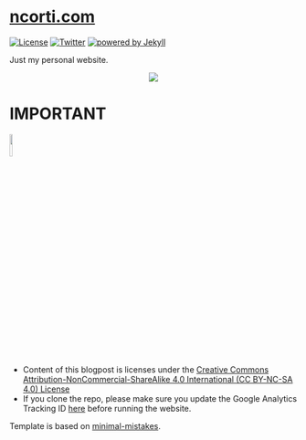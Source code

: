 # [ncorti.com](https://ncorti.com)

[![License](https://img.shields.io/badge/license-MIT%20License-brightgreen.svg)](https://opensource.org/licenses/MIT) [![Twitter](https://img.shields.io/badge/Twitter-@cortinico-blue.svg?style=flat)](http://twitter.com/cortinico) [![powered by Jekyll](https://img.shields.io/badge/powered_by-Jekyll-red.svg)](https://jekyllrb.com/)

Just my personal website.

<p align="center">
    <img src="https://i.imgur.com/txx4atC.png">
</p>

# IMPORTANT

<a href="https://creativecommons.org/licenses/by-nc-sa/4.0/">
<img src="https://mirrors.creativecommons.org/presskit/buttons/88x31/png/by-nc-sa.png" width="10%"></a>

* Content of this blogpost is licenses under the [Creative Commons Attribution-NonCommercial-ShareAlike 4.0 International (CC BY-NC-SA 4.0) License](https://creativecommons.org/licenses/by-nc-sa/4.0/)
* If you clone the repo, please make sure you update the Google Analytics Tracking ID [here](_config.yml#L98) before running the website.

Template is based on [minimal-mistakes](https://github.com/mmistakes/minimal-mistakes/).

